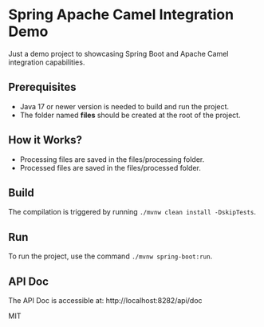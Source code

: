 # Spring Apache Camel Integration Demo

Just a demo project to showcasing Spring Boot and Apache Camel integration capabilities.

## Prerequisites

- Java 17 or newer version is needed to build and run the project.
- The folder named **files** should be created at the root of the project.

## How it Works?

- Processing files are saved in the files/processing folder.
- Processed files are saved in the files/processed folder.

## Build

The compilation is triggered by running `./mvnw clean install -DskipTests`.

## Run

To run the project, use the command `./mvnw spring-boot:run`.

## API Doc

The API Doc is accessible at: http://localhost:8282/api/doc

MIT
